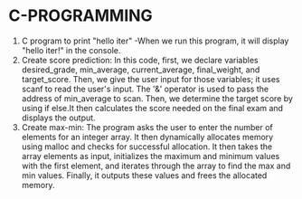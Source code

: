 # C-PROGRAMMING
1. C program to print "hello iter" -When we run this program, it will display "hello iter!" in the console. 
2. Create score prediction: In this code, first, we declare variables desired_grade, min_average, current_average, final_weight, and target_score. Then, we give the user input for those variables; it uses scanf to read the user's input. The '&' operator is used to pass the address of min_average to scan. Then, we determine the target score by using if else.It then calculates the score needed on the final exam and displays the output.
3. Create max-min: The program asks the user to enter the number of elements for an integer array. It then dynamically allocates memory using malloc and checks for successful allocation. It then takes the array elements as input, initializes the maximum and minimum values with the first element, and iterates through the array to find the max and min values. Finally, it outputs these values and frees the allocated memory.
